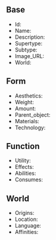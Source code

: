 ## Base
- <span class="text-field" data-tooltip="Text">Id</span>: 
- <span class="text-field" data-tooltip="Text">Name</span>: 
- <span class="text-field" data-tooltip="Text">Description</span>: 
- <span class="text-field" data-tooltip="Text">Supertype</span>: 
- <span class="text-field" data-tooltip="Text">Subtype</span>: 
- <span class="text-field" data-tooltip="Text">Image_URL</span>: 
- <span class="text-field" data-tooltip="Text">World</span>: 

## Form
- <span class="text-field" data-tooltip="Text">Aesthetics</span>: 
- <span class="number-field" data-tooltip="Number, max: 0">Weight</span>: 
- <span class="number-field" data-tooltip="Number, max: 0">Amount</span>: 
- <span class="link-field" data-tooltip="Single Object">Parent_object</span>: 
- <span class="multi-link-field" data-tooltip="Multi Construct">Materials</span>: 
- <span class="multi-link-field" data-tooltip="Multi Construct">Technology</span>: 

## Function
- <span class="text-field" data-tooltip="Text">Utility</span>: 
- <span class="multi-link-field" data-tooltip="Multi Phenomenon">Effects</span>: 
- <span class="multi-link-field" data-tooltip="Multi Ability">Abilities</span>: 
- <span class="multi-link-field" data-tooltip="Multi Construct">Consumes</span>: 

## World
- <span class="text-field" data-tooltip="Text">Origins</span>: 
- <span class="link-field" data-tooltip="Single Location">Location</span>: 
- <span class="link-field" data-tooltip="Single Language">Language</span>: 
- <span class="multi-link-field" data-tooltip="Multi Trait">Affinities</span>: 

